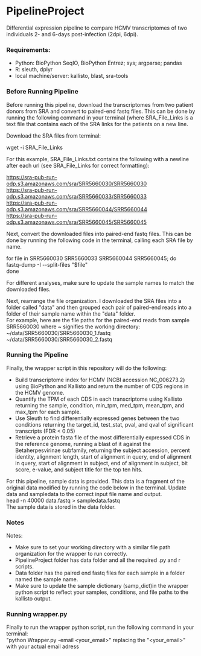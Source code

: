 # PipelineProject
Differential expression pipeline to compare HCMV transcriptomes of two individuals 2- and 6-days post-infection (2dpi, 6dpi).

### Requirements:
- Python: BioPython SeqIO, BioPython Entrez; sys; argparse; pandas
- R: sleuth, dplyr
- local machine/server: kallisto, blast, sra-tools 

### Before Running Pipeline
Before running this pipeline, download the transcriptomes from two patient donors from SRA and convert to paired-end fastq files. This can be done by running the following command in your terminal (where SRA_File_Links is a text file that contains each of the SRA links for the patients on a new line.

Download the SRA files from terminal:

wget -i SRA_File_Links  

For this example, SRA_File_Links.txt contains the following with a newline after each url (see SRA_File_Links for correct formatting):  

https://sra-pub-run-odp.s3.amazonaws.com/sra/SRR5660030/SRR5660030  
https://sra-pub-run-odp.s3.amazonaws.com/sra/SRR5660033/SRR5660033  
https://sra-pub-run-odp.s3.amazonaws.com/sra/SRR5660044/SRR5660044  
https://sra-pub-run-odp.s3.amazonaws.com/sra/SRR5660045/SRR5660045  

Next, convert the downloaded files into paired-end fastq files. This can be done by running the following code in the terminal, calling each SRA file by name.  

for file in SRR5660030 SRR5660033 SRR5660044 SRR5660045; do   
    fastq-dump -I --split-files "$file"   
done   

For different analyses, make sure to update the sample names to match the downloaded files.   

Next, rearrange the file organization. I downloaded the SRA files into a folder called "data" and then grouped each pair of paired-end reads into a folder of their sample name within the "data" folder.   
For example, here are the file paths for the paired-end reads from sample SRR5660030 where ~ signifies the working directory:   
~/data/SRR5660030/SRR5660030_1.fastq    
~/data/SRR5660030/SRR5660030_2.fastq   

### Running the Pipeline
Finally, the wrapper script in this repository will do the following:
- Build transcriptome index for HCMV (NCBI accession NC_006273.2) using BioPython and Kallisto and return the number of CDS regions in the HCMV genome.
- Quantify the TPM of each CDS in each transcriptome using Kallisto returning the sample, condition, min_tpm, med_tpm, mean_tpm, and max_tpm for each sample.
- Use Sleuth to find differentially expressed genes between the two conditions returning the target_id, test_stat, pval, and qval of significant transcripts (FDR < 0.05)
- Retrieve a protein fasta file of the most differentially expressed CDS in the reference genome, running a blast of it against the Betaherpesvirinae subfamily, returning the subject accession, percent identity, alignment length, start of alignment in query, end of alignment in query, start of alignment in subject, end of alignment in subject, bit score, e-value, and subject title for the top ten hits.

For this pipeline, sample data is provided. This data is a fragment of the original data modified by running the code below in the terminal. Update data and sampledata to the correct input file name and output.     
head -n 40000 data.fastq > sampledata.fastq     
The sample data is stored in the data folder.    

### Notes
Notes:
- Make sure to set your working directory with a similar file path organization for the wrapper to run correctly.
- PipelineProject folder has data folder and all the required .py and r scripts.
- Data folder has the paired end fastq files for each sample in a folder named the sample name.
- Make sure to update the sample dictionary (samp_dict)in the wrapper python script to reflect your samples, conditions, and file paths to the kallisto output.

### Running wrapper.py
Finally to run the wrapper python script, run the following command in your terminal:     
"python Wrapper.py -email <your_email>" replacing the "<your_email>" with your actual email adress
